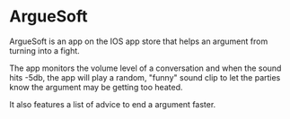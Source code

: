 # ArgueSoft

ArgueSoft is an app on the IOS app store that helps an argument from turning into a fight.

The app monitors the volume level of a conversation and when the sound hits -5db, the app will play a random, "funny" sound clip to let the parties know the argument may be getting too heated.

It also features a list of advice to end a argument faster.

